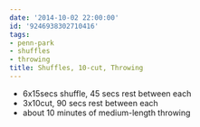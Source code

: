 ```yaml
---
date: '2014-10-02 22:00:00'
id: '9246938302710416'
tags:
- penn-park
- shuffles
- throwing
title: Shuffles, 10-cut, Throwing
---
```


- 6x15secs shuffle, 45 secs rest between each
- 3x10cut, 90 secs rest between each
- about 10 minutes of medium-length throwing
